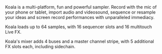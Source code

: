 ---
---

Koala is a multi-platform, fun and powerful sampler. Record with the mic of your phone or tablet, import audio and videosound, sequence or resample your ideas and screen record performances with unparalleled immediacy.

Koala loads up to 64 samples, with 16 sequencer slots and 16 multitouch Live FX. 

Koala's mixer adds 4 buses and a master channel stripe, with 5 additional FX slots each, including sidechain.
